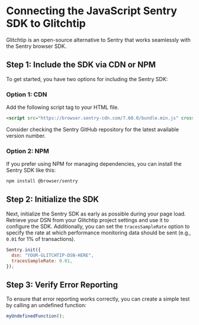 # Connecting the JavaScript Sentry SDK to Glitchtip

Glitchtip is an open-source alternative to Sentry that works seamlessly with the Sentry browser SDK.

## Step 1: Include the SDK via CDN or NPM

To get started, you have two options for including the Sentry SDK:

### Option 1: CDN

Add the following script tag to your HTML file.

```html
<script src="https://browser.sentry-cdn.com/7.60.0/bundle.min.js" crossorigin="anonymous"></script>
```

Consider checking the Sentry GitHub repository for the latest available version number.

### Option 2: NPM

If you prefer using NPM for managing dependencies, you can install the Sentry SDK like this:

```bash
npm install @browser/sentry
```

## Step 2: Initialize the SDK

Next, initialize the Sentry SDK as early as possible during your page load. Retrieve your DSN from your Glitchtip project settings and use it to configure the SDK. Additionally, you can set the `tracesSampleRate` option to specify the rate at which performance monitoring data should be sent (e.g., `0.01` for 1% of transactions).

```javascript
Sentry.init({
  dsn: "YOUR-GLITCHTIP-DSN-HERE",
  tracesSampleRate: 0.01,
});
```

## Step 3: Verify Error Reporting

To ensure that error reporting works correctly, you can create a simple test by calling an undefined function:

```javascript
myUndefinedFunction();
```
